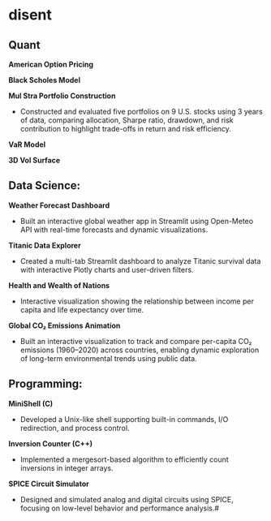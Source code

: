 # disent




## Quant
**American Option Pricing**

**Black Scholes Model**

**Mul Stra Portfolio Construction**
- Constructed and evaluated five portfolios on 9 U.S. stocks using 3 years of data, comparing allocation, Sharpe ratio, drawdown, and risk contribution to highlight trade-offs in return and risk efficiency.

**VaR Model**

**3D Vol Surface**


## Data Science:

**Weather Forecast Dashboard**
- Built an interactive global weather app in Streamlit using Open-Meteo API with real-time forecasts and dynamic visualizations.

**Titanic Data Explorer**
- Created a multi-tab Streamlit dashboard to analyze Titanic survival data with interactive Plotly charts and user-driven filters.

**Health and Wealth of Nations**
- Interactive visualization showing the relationship between income per capita and life expectancy over time.

**Global CO₂ Emissions Animation**
- Built an interactive visualization to track and compare per-capita CO₂ emissions (1960–2020) across countries, enabling dynamic exploration of long-term environmental trends using public data.
## Programming:
**MiniShell (C)**
- Developed a Unix-like shell supporting built-in commands, I/O redirection, and process control.

**Inversion Counter (C++)**
- Implemented a mergesort-based algorithm to efficiently count inversions in integer arrays.

**SPICE Circuit Simulator**
- Designed and simulated analog and digital circuits using SPICE, focusing on low-level behavior and performance analysis.#